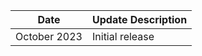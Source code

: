 | Date       | Update Description |
|------------|---------------------|
| October 2023 | Initial release    |